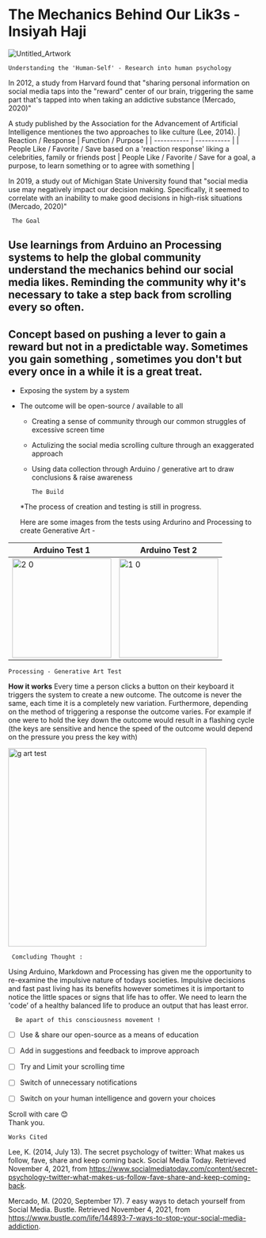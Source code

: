 # The Mechanics Behind Our Lik3s - Insiyah Haji
 
 ![Untitled_Artwork ](https://user-images.githubusercontent.com/93743037/140443390-c1f78717-7aa7-4567-84f8-9382f6fe9184.png)


    Understanding the 'Human-Self' - Research into human psychology 

In 2012, a study from Harvard found that "sharing personal information on social media taps into the "reward" center of our brain, triggering the same part that's tapped into when taking an addictive substance (Mercado, 2020)"

A study published by the Association for the Advancement of Artificial Intelligence mentiones the two approaches to like culture (Lee, 2014). 
| Reaction / Response | Function / Purpose |
| ----------- | ----------- |
| People Like / Favorite / Save based on a 'reaction response'  liking a celebrities, family or friends post | People Like / Favorite / Save for a goal, a purpose, to learn something or to agree with something |

In 2019, a study out of Michigan State University found that "social media use may negatively impact our decision making. Specifically, it seemed to correlate with an inability to make good decisions in high-risk situations (Mercado, 2020)" 

     The Goal

Use learnings from Arduino an Processing systems to help the global community understand the mechanics behind our social media likes.
Reminding the community why it's necessary to take a step back from scrolling every so often. 
- 
Concept based on pushing a lever to gain a reward but not in a predictable way. Sometimes you gain something , sometimes you don't but every once in a while it is a great treat. 
- 
+ Exposing the system by a system 
+ The outcome will be open-source / available to all 
   + Creating a sense of community through our common struggles of excessive screen time 
   + Actulizing the social media scrolling culture through an exaggerated approach 
   + Using data collection through Arduino / generative art to draw conclusions & raise awareness 

  
         The Build 
      
  *The process of creation and testing is still in progress.
  
  Here are some images from the tests using Ardurino and Processing to create Generative Art - 
  
    
| Arduino Test 1 | Arduino Test 2 |
| ----------- | ----------- |
| <img width="200" alt="2 0" src="https://user-images.githubusercontent.com/93743037/140453391-6ac61cd5-5a82-4ce0-8577-96b28b289626.png"> | <img width="200" alt="1 0" src="https://user-images.githubusercontent.com/93743037/140453404-ba2a3422-2a1b-4cb6-8e8f-adbe0d7747dd.png"> |

    Processing - Generative Art Test 
    
   **How it works**
Every time a person clicks a button on their keyboard it triggers the system to create a new outcome. The outcome is never the same, each time it is a completely new variation. Furthermore, depending on the method of triggering a response the outcome varies. For example if one were to hold the key down the outcome would result in a flashing cycle (the keys are sensitive and hence the speed of the outcome would depend on the pressure you press the key with) 


<img width="400" alt="g art test" src="https://user-images.githubusercontent.com/93743037/140459891-e91ec9ee-7e51-429f-8ba4-ab51d702abb7.png">
 

     Comcluding Thought : 

Using Arduino, Markdown and Processing has given me the opportunity to re-examine the impulsive nature of todays societies. Impulsive decisions and fast past living has its benefits however sometimes it is important to notice the little spaces or signs that life has to offer. We need to learn the 'code’ of a healthy balanced life to produce an output that has least error.  






 
 
      Be apart of this consciousness movement !
     
   - [ ] Use & share our open-source as a means of education 
   - [ ] Add in suggestions and feedback to improve approach 
   - [ ] Try and Limit your scrolling time
   - [ ] Switch of unnecessary notifications
   - [ ] Switch on your human intelligence and govern your choices

 


Scroll with care 😊   
Thank you. 




    Works Cited
    
Lee, K. (2014, July 13). The secret psychology of twitter: What makes us follow, fave, share and keep coming back. Social Media Today. Retrieved November 4, 2021, from https://www.socialmediatoday.com/content/secret-psychology-twitter-what-makes-us-follow-fave-share-and-keep-coming-back. 


Mercado, M. (2020, September 17). 7 easy ways to detach yourself from Social Media. Bustle. Retrieved November 4, 2021, from https://www.bustle.com/life/144893-7-ways-to-stop-your-social-media-addiction.  


